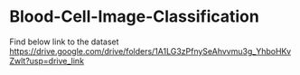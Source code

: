 # Blood-Cell-Image-Classification
Find  below link to the dataset
https://drive.google.com/drive/folders/1A1LG3zPfnySeAhvvmu3g_YhboHKvZwlt?usp=drive_link
